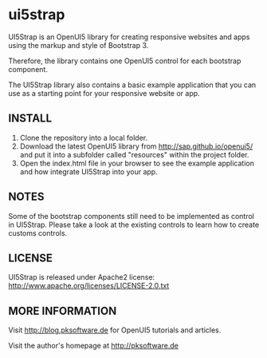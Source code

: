 ui5strap
========

UI5Strap is an OpenUI5 library for creating responsive websites and apps using the markup and style of Bootstrap 3.

Therefore, the library contains one OpenUI5 control for each bootstrap component.

The UI5Strap library also contains a basic example application that you can use as a starting point for your responsive website or app.

INSTALL
-------

1. Clone the repository into a local folder. 
2. Download the latest OpenUI5 library from http://sap.github.io/openui5/ and put it into a subfolder called "resources" within the project folder. 
3. Open the index.html file in your browser to see the example application and how integrate UI5Strap into your app.

NOTES
-----

Some of the bootstrap components still need to be implemented as control in UI5Strap. Please take a look at the existing controls to learn how to create customs controls.

LICENSE
-------

UI5Strap is released under Apache2 license: http://www.apache.org/licenses/LICENSE-2.0.txt

MORE INFORMATION
----------------

Visit http://blog.pksoftware.de for OpenUI5 tutorials and articles.

Visit the author's homepage at http://pksoftware.de


